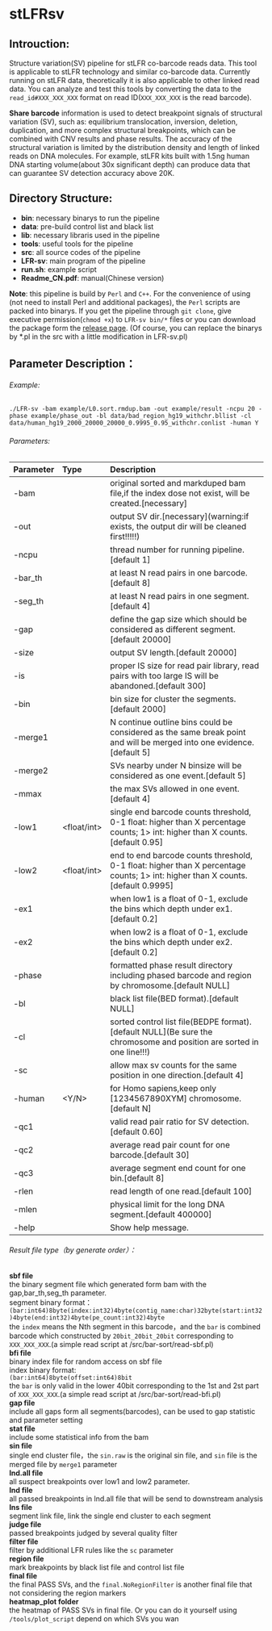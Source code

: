 # stLFRsv
## Introuction:
Structure variation(SV) pipeline for stLFR co-barcode reads data.
This tool is applicable to stLFR technology and similar co-barcode data. Currently running on stLFR data, theoretically it is also applicable to other linked read data. You can analyze and test this tools by converting the data to the `read_id#XXX_XXX_XXX` format on read ID(`XXX_XXX_XXX` is the read barcode).

**Share barcode** information is used to detect breakpoint signals of structural variation (SV), such as: equilibrium translocation, inversion, deletion, duplication, and more complex structural breakpoints, which can be combined with CNV results and phase results. The accuracy of the structural variation is limited by the distribution density and length of linked reads on DNA molecules. For example, stLFR kits built with 1.5ng human DNA starting volume(about 30x significant depth) can produce data that can guarantee SV detection accuracy above 20K.

## Directory Structure:

* **bin**: necessary binarys to run the pipeline
* **data**: pre-build control list and black list
* **lib**: necessary libraris used in the pipeline
* **tools**: useful tools for the pipeline
* **src**: all source codes of the pipeline
* **LFR-sv**: main program of the pipeline 
* **run.sh**: example script
* **Readme_CN.pdf**: manual(Chinese version)

**Note**: this pipeline is build by `Perl` and `C++`. For the convenience of using (not need to install Perl and additional packages), the `Perl` scripts are packed into binarys. If you get the pipeline through `git clone`, give executive permission(`chmod +x`) to `LFR-sv bin/*` files or you can download the package form the [release page](https://github.com/BGI-biotools/stLFRsv/releases).
(Of course, you can replace the binarys by *.pl in the src with a little modification in LFR-sv.pl)


## Parameter Description：
###### Example:
```
./LFR-sv -bam example/L0.sort.rmdup.bam -out example/result -ncpu 20 -phase example/phase_out -bl data/bad_region_hg19_withchr.bllist -cl data/human_hg19_2000_20000_20000_0.9995_0.95_withchr.conlist -human Y
```
###### Parameters:
|  Parameter  |  Type | Description   |
| :------------ | :------------ | :------------ |
|-bam |<string> |  original sorted and markduped bam file,if the index dose not exist, will be created.\[necessary\]|
|-out |<string> |  output SV dir.\[necessary\](warning:if exists, the output dir will be cleaned first!!!!!)|
|-ncpu |<int>  |   thread number for running pipeline.[default 1]|
|-bar_th |<int> |at least N read pairs in one barcode.[default 8]|
|-seg_th| <int> |at least N read pairs in one segment.[default 4]|
|-gap |<int> |define the gap size which should be considered as different segment.[default 20000]|
|-size |<int>| output SV length.[default 20000]|
|-is |<int> |proper IS size for read pair library, read pairs with too large IS will be abandoned.[default 300]|
|-bin |<int>| bin size for cluster the segments.[default 2000]|
|-merge1 |<int>| N continue outline bins could be considered as the same break point and will be merged into one evidence.[default 5]|
|-merge2 |<int>| SVs nearby under N binsize will be considered as one event.[default 5]|
|-mmax |<int> |the max SVs allowed in one event.[default 4]|
|-low1 |<float/int>|single end barcode counts threshold, 0-1 float: higher than X percentage counts; 1> int: higher than X counts.[default 0.95]|
|-low2 |<float/int>| end to end barcode counts threshold, 0-1 float: higher than X percentage counts; 1> int: higher than X counts.[default 0.9995]|
|-ex1 |<float> |when low1 is a float of 0-1, exclude the bins which depth under ex1.[default 0.2]|
|-ex2 |<float>| when low2 is a float of 0-1, exclude the bins which depth under ex2.[default 0.2]|
|-phase |<string> |formatted phase result directory including phased barcode and region by chromosome.[default NULL]|
|-bl| <string> |black list file(BED format).[default NULL]|
|-cl| <string>| sorted control list file(BEDPE format).\[default NULL\](Be sure the chromosome and position are sorted in one line!!!)|
|-sc |<int>| allow max sv counts for the same position in one direction.[default 4]|
|-human| <Y/N>| for Homo sapiens,keep only [1234567890XYM] chromosome.[default N]|
|-qc1| <float>| valid read pair ratio for SV detection.[default 0.60]|
|-qc2 |<float>| average read pair count for one barcode.[default 30]|
|-qc3 |<float>| average segment end count for one bin.[default 8]|
|-rlen| <int> |read length of one read.[default 100]|
|-mlen |<int>| physical limit for the long DNA segment.[default 400000]|
|-help| |Show help message.|

###### Result file type（by generate order）：
**sbf file**  
the binary segment file which generated form bam with the gap,bar_th,seg_th parameter.  
segment binary format：  
`(bar:int64)8byte(index:int32)4byte(contig_name:char)32byte(start:int32)4byte(end:int32)4byte(pe_count:int32)4byte`  
the `index` means the Nth segment in this barcode，and the `bar` is combined barcode which constructed by `20bit_20bit_20bit` corresponding to `XXX_XXX_XXX`.(a simple read script at /src/bar-sort/read-sbf.pl)  
**bfi file**  
binary index file for random access on sbf file  
index binary format:  
`(bar:int64)8byte(offset:int64)8bit`  
the `bar` is only valid in the lower 40bit corresponding to the 1st and 2st part of `XXX_XXX_XXX`.(a simple read script at /src/bar-sort/read-bfi.pl)  
**gap file**  
include all gaps form all segments(barcodes), can be used to gap statistic and parameter setting  
**stat file**  
include some statistical info from the bam   
**sin file**  
single end cluster file，the `sin.raw` is the original sin file, and `sin` file is the merged file by `merge1` parameter  
**lnd.all file**  
all suspect breakpoints over low1 and low2 parameter.  
**lnd file**  
all passed breakpoints in lnd.all file that will be send to downstream analysis  
**lns file**  
segment link file, link the single end cluster to each segment  
**judge file**  
passed breakpoints judged by several quality filter   
**filter file**  
filter by additional LFR rules like the `sc` parameter   
**region file**  
mark breakpoints by black list file and control list file  
**final file**  
the final PASS SVs, and the `final.NoRegionFilter` is another final file that not considering the region markers  
**heatmap_plot folder**  
the heatmap of PASS SVs in final file. Or you can do it yourself using `/tools/plot_script` depend on which SVs you wan  
